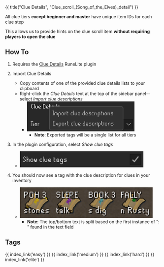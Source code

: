 {{ title("Clue Details", "Clue_scroll_(Song_of_the_Elves)_detail") }}

All clue tiers **except beginner and master** have unique item IDs for each clue step

This allows us to provide hints on the clue scroll item **without requiring players to open the clue**

## How To

1. Requires the [Clue Details](https://runelite.net/plugin-hub/show/clue-details) RuneLite plugin

2. Import Clue Details
    - Copy contents of one of the provided clue details lists to your clipboard
    - Right-click the *Clue Details* text at the top of the sidebar panel--select *Import clue descriptions*
        - ![Item Tag Config](images/config.png)
            - **Note**: Exported tags will be a single list for all tiers

3. In the plugin configuration, select *Show clue tags*
    - ![Item Tag Config](images/config_show.png)

4. You should now see a tag with the clue description for clues in your inventory
    - ![Item Tag Example](images/example.png)
        - **Note**: The top/bottom text is split based on the first instance of ": " found in the text field

## Tags

<div style="width: 100%; padding-bottom:50px;display: flex;flex-direction: row;flex-wrap: wrap;float: left;">
    {{ index_link('easy') }}
    {{ index_link('medium') }}
    {{ index_link('hard') }}
    {{ index_link('elite') }}
</div>